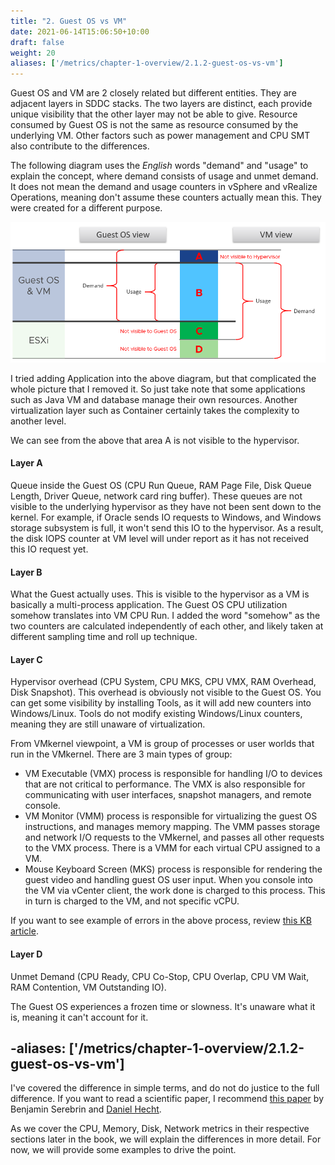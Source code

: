 ```yaml
---
title: "2. Guest OS vs VM"
date: 2021-06-14T15:06:50+10:00
draft: false
weight: 20
aliases: ['/metrics/chapter-1-overview/2.1.2-guest-os-vs-vm']
---
```


Guest OS and VM are 2 closely related but different entities. They are adjacent layers in SDDC stacks. The two layers are distinct, each provide unique visibility that the other layer may not be able to give. Resource consumed by Guest OS is not the same as resource consumed by the underlying VM. Other factors such as power management and CPU SMT also contribute to the differences.

The following diagram uses the _English_ words "demand" and "usage" to explain the concept, where demand consists of usage and unmet demand. It does not mean the demand and usage counters in vSphere and vRealize Operations, meaning don't assume these counters actually mean this. They were created for a different purpose.

![guest os view and vm view](2.1.2-fig-1.png)

I tried adding Application into the above diagram, but that complicated the whole picture that I removed it. So just take note that some applications such as Java VM and database manage their own resources. Another virtualization layer such as Container certainly takes the complexity to another level.

We can see from the above that area A is not visible to the hypervisor.

#### Layer A

Queue inside the Guest OS (CPU Run Queue, RAM Page File, Disk Queue Length, Driver Queue, network card ring buffer). These queues are not visible to the underlying hypervisor as they have not been sent down to the kernel. For example, if Oracle sends IO requests to Windows, and Windows storage subsystem is full, it won't send this IO to the hypervisor. As a result, the disk IOPS counter at VM level will under report as it has not received this IO request yet.

#### Layer B

What the Guest actually uses. This is visible to the hypervisor as a VM is basically a multi-process application. The Guest OS CPU utilization somehow translates into VM CPU Run. I added the word "somehow" as the two counters are calculated independently of each other, and likely taken at different sampling time and roll up technique.

#### Layer C

Hypervisor overhead (CPU System, CPU MKS, CPU VMX, RAM Overhead, Disk Snapshot). This overhead is obviously not visible to the Guest OS. You can get some visibility by installing Tools, as it will add new counters into Windows/Linux. Tools do not modify existing Windows/Linux counters, meaning they are still unaware of virtualization.

From VMkernel viewpoint, a VM is group of processes or user worlds that run in the VMkernel. There are 3 main types of group:

- VM Executable (VMX) process is responsible for handling I/O to devices that are not critical to performance. The VMX is also responsible for communicating with user interfaces, snapshot managers, and remote console.
- VM Monitor (VMM) process is responsible for virtualizing the guest OS instructions, and manages memory mapping. The VMM passes storage and network I/O requests to the VMkernel, and passes all other requests to the VMX process. There is a VMM for each virtual CPU assigned to a VM.
- Mouse Keyboard Screen (MKS) process is responsible for rendering the guest video and handling guest OS user input. When you console into the VM via vCenter client, the work done is charged to this process. This in turn is charged to the VM, and not specific vCPU.

If you want to see example of errors in the above process, review [this KB article](https://kb.vmware.com/s/article/1019471).

#### Layer D

Unmet Demand (CPU Ready, CPU Co-Stop, CPU Overlap, CPU VM Wait, RAM Contention, VM Outstanding IO).

The Guest OS experiences a frozen time or slowness. It's unaware what it is, meaning it can't account for it.

-aliases: ['/metrics/chapter-1-overview/2.1.2-guest-os-vs-vm']
---

I've covered the difference in simple terms, and do not do justice to the full difference. If you want to read a scientific paper, I recommend [this paper](https://link.springer.com/chapter/10.1007%2F978-3-642-29737-3_26) by Benjamin Serebrin and [Daniel Hecht](https://dblp.org/pid/73/11144.html).

As we cover the CPU, Memory, Disk, Network metrics in their respective sections later in the book, we will explain the differences in more detail. For now, we will provide some examples to drive the point.

